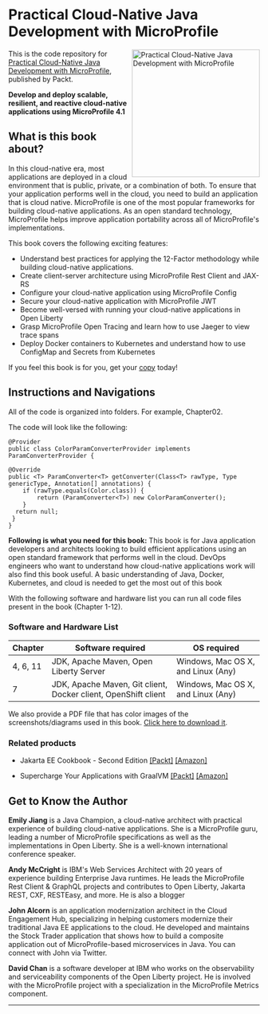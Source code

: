 # Practical Cloud-Native Java Development with MicroProfile

<a href="https://www.packtpub.com/cloud-networking/practical-cloud-native-java-development-with-microprofile?utm_source=github&utm_medium=repository&utm_campaign=9781801078801"><img src="https://static.packt-cdn.com/products/9781801078801/cover/smaller" alt="Practical Cloud-Native Java Development with MicroProfile" height="256px" align="right"></a>

This is the code repository for [Practical Cloud-Native Java Development with MicroProfile](https://www.packtpub.com/cloud-networking/practical-cloud-native-java-development-with-microprofile?utm_source=github&utm_medium=repository&utm_campaign=9781801078801), published by Packt.

**Develop and deploy scalable, resilient, and reactive cloud-native applications using MicroProfile 4.1**

## What is this book about?
In this cloud-native era, most applications are deployed in a cloud environment that is public, private, or a combination of both. To ensure that your application performs well in the cloud, you need to build an application that is cloud native. MicroProfile is one of the most popular frameworks for building cloud-native applications. As an open standard technology, MicroProfile helps improve application portability across all of MicroProfile's implementations. 

This book covers the following exciting features:
- Understand best practices for applying the 12-Factor methodology while building cloud-native applications.
- Create client-server architecture using MicroProfile Rest Client and JAX-RS
- Configure your cloud-native application using MicroProfile Config
- Secure your cloud-native application with MicroProfile JWT
- Become well-versed with running your cloud-native applications in Open Liberty
- Grasp MicroProfile Open Tracing and learn how to use Jaeger to view trace spans
- Deploy Docker containers to Kubernetes and understand how to use ConfigMap and Secrets from Kubernetes

If you feel this book is for you, get your [copy](https://www.amazon.com/dp/1801078807) today!

## Instructions and Navigations
All of the code is organized into folders. For example, Chapter02.

The code will look like the following:
```
@Provider
public class ColorParamConverterProvider implements ParamConverterProvider {

@Override
public <T> ParamConverter<T> getConverter(Class<T> rawType, Type genericType, Annotation[] annotations) {
    if (rawType.equals(Color.class)) {
        return (ParamConverter<T>) new ColorParamConverter();
    }
  return null;
 }
}
```

**Following is what you need for this book:**
This book is for Java application developers and architects looking to build efficient applications using an open standard framework that performs well in the cloud. DevOps engineers who want to understand how cloud-native applications work will also find this book useful. A basic understanding of Java, Docker, Kubernetes, and cloud is needed to get the most out of this book

With the following software and hardware list you can run all code files present in the book (Chapter 1-12).
### Software and Hardware List
| Chapter | Software required | OS required |
| -------- | ------------------------------------ | ----------------------------------- |
| 4, 6, 11 | JDK, Apache Maven, Open Liberty Server | Windows, Mac OS X, and Linux (Any) |
| 7 | JDK, Apache Maven, Git client, Docker client, OpenShift client  | Windows, Mac OS X, and Linux (Any) |


We also provide a PDF file that has color images of the screenshots/diagrams used in this book. [Click here to download it](https://static.packt-cdn.com/downloads/9781801078801_ColorImages.pdf).

### Related products
* Jakarta EE Cookbook - Second Edition [[Packt]](https://www.packtpub.com/product/jakarta-ee-cookbook-second-edition/9781838642884?utm_source=github&utm_medium=repository&utm_campaign=9781838642884) [[Amazon]](https://www.amazon.com/dp/1838642889)

* Supercharge Your Applications with GraalVM [[Packt]](https://www.packtpub.com/product/supercharge-your-applications-with-graalvm/9781800564909?utm_source=github&utm_medium=repository&utm_campaign=9781800564909) [[Amazon]](https://www.amazon.com/dp/1800564902)


## Get to Know the Author
**Emily Jiang**
is a Java Champion, a cloud-native architect with practical experience of building cloud-native applications. She is a MicroProfile guru, leading a number of MicroProfile specifications as well as the implementations in Open Liberty. She is a well-known international conference speaker.

**Andy McCright**
is IBM's Web Services Architect with 20 years of experience building Enterprise Java runtimes. He leads the MicroProfile Rest Client & GraphQL projects and contributes to Open Liberty, Jakarta REST, CXF, RESTEasy, and more. He is also a blogger

**John Alcorn**
is an application modernization architect in the Cloud Engagement Hub, specializing in helping customers modernize their traditional Java EE applications to the cloud. He developed and maintains the Stock Trader application that shows how to build a composite application out of MicroProfile-based microservices in Java. You can connect with John via Twitter.

**David Chan**
is a software developer at IBM who works on the observability and serviceability components of the Open Liberty project. He is involved with the MicroProfile project with a specialization in the MicroProfile Metrics component.

****
